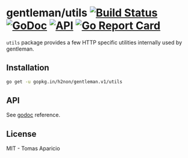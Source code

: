 # gentleman/utils [![Build Status](https://travis-ci.org/h2non/gentleman.png)](https://travis-ci.org/h2non/gentleman) [![GoDoc](https://godoc.org/github.com/h2non/gentleman/utils?status.svg)](https://godoc.org/github.com/h2non/gentleman/utils) [![API](https://img.shields.io/badge/status-stable-green.svg?style=flat)](https://godoc.org/github.com/h2non/gentleman/utils) [![Go Report Card](https://goreportcard.com/badge/github.com/h2non/gentleman/utils)](https://goreportcard.com/report/github.com/h2non/gentleman/utils)

`utils` package provides a few HTTP specific utilities internally used by gentleman.

## Installation

```bash
go get -u gopkg.in/h2non/gentleman.v1/utils
```

## API

See [godoc](https://godoc.org/github.com/h2non/gentleman/utils) reference.

## License

MIT - Tomas Aparicio
